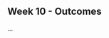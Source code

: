 <link rel="stylesheet" href="{{baseUrl}}/css/main.css">
<link rel="stylesheet" href="{{baseUrl}}/css/schedule.css">

<div class="website-content">

## Week 10 - Outcomes

<div id="main">

<!-- ==================================================================================================== -->

<include src="outcome-singleton.md" />

<!-- ==================================================================================================== -->

<panel type="danger" header=":trophy: Can evolve a product iteratively :star:" expandable>
  <panel header=":dart: Evidence" expanded>

...

  </panel>
</panel>

<!-- ==================================================================================================== -->

<include src="outcome-ep.md" />

<!-- ==================================================================================================== -->

<include src="outcome-boundaryValueAnalysis.md" />

<!-- ==================================================================================================== -->

<include src="outcome-testCaseDesignTypes.md" />

<!-- ==================================================================================================== -->

<include src="outcome-heuristic.md" />

<!-- ==================================================================================================== -->

<include src="outcome-testCaseDesignCombined.md" />

<!-- ==================================================================================================== -->

<include src="outcome-explainDesignPattern.md" />

<!-- ==================================================================================================== -->

<include src="outcome-principle.md" />

<!-- ==================================================================================================== -->

<include src="outcome-applyDesignPattern.md" />

<!-- ==================================================================================================== -->

</div>
</div>
